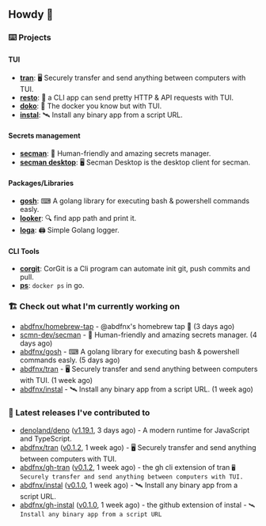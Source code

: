 ## Howdy 👋

### ⌨️ Projects

#### TUI

- [**tran**](https://github.com/abdfnx/tran): 🖥 Securely transfer and send anything between computers with TUI.
- [**resto**](https://github.com/abdfnx/resto): 🔗 a CLI app can send pretty HTTP & API requests with TUI.
- [**doko**](https://github.com/abdfnx/doko): 🐳 The docker you know but with TUI.
- [**instal**](https://github.com/abdfnx/instal): 🛰️ Install any binary app from a script URL.

#### Secrets management

- [**secman**](https://github.com/scmn-dev/secman): 👊 Human-friendly and amazing secrets manager.
- [**secman desktop**](https://github.com/scmn-dev/desktop): 🖥️ Secman Desktop is the desktop client for secman.

#### Packages/Libraries

- [**gosh**](https://github.com/abdfnx/gosh): ⌨ A golang library for executing bash & powershell commands easly.
- [**looker**](https://github.com/abdfnx/looker): 🔍 find app path and print it.
- [**loga**](https://github.com/abdfnx/loga): 🖨️ Simple Golang logger.

#### CLI Tools

- [**corgit**](https://github.com/abdfnx/corgit): CorGit is a Cli program can automate init git, push commits and pull.
- [**ps**](https://github.com/scmn-dev/ps): `docker ps` in go.

### 🏗️ Check out what I'm currently working on


- [abdfnx/homebrew-tap](https://github.com/abdfnx/homebrew-tap) - @abdfnx&#39;s homebrew tap 🍺 (3 days ago)
- [scmn-dev/secman](https://github.com/scmn-dev/secman) - 👊 Human-friendly and amazing secrets manager. (4 days ago)
- [abdfnx/gosh](https://github.com/abdfnx/gosh) - ⌨ A golang library for executing bash &amp; powershell commands easly. (5 days ago)
- [abdfnx/tran](https://github.com/abdfnx/tran) - 🖥 Securely transfer and send anything between computers with TUI. (1 week ago)
- [abdfnx/instal](https://github.com/abdfnx/instal) - 🛰 Install any binary app from a script URL. (1 week ago)

### 🔭 Latest releases I've contributed to

- [denoland/deno](https://github.com/denoland/deno) ([v1.19.1](https://github.com/denoland/deno/releases/tag/v1.19.1), 3 days ago) - A modern runtime for JavaScript and TypeScript.
- [abdfnx/tran](https://github.com/abdfnx/tran) ([v0.1.2](https://github.com/abdfnx/tran/releases/tag/v0.1.2), 1 week ago) - 🖥 Securely transfer and send anything between computers with TUI.
- [abdfnx/gh-tran](https://github.com/abdfnx/gh-tran) ([v0.1.2](https://github.com/abdfnx/gh-tran/releases/tag/v0.1.2), 1 week ago) - the gh cli extension of tran `🖥 Securely transfer and send anything between computers with TUI.`
- [abdfnx/instal](https://github.com/abdfnx/instal) ([v0.1.0](https://github.com/abdfnx/instal/releases/tag/v0.1.0), 1 week ago) - 🛰 Install any binary app from a script URL.
- [abdfnx/gh-instal](https://github.com/abdfnx/gh-instal) ([v0.1.0](https://github.com/abdfnx/gh-instal/releases/tag/v0.1.0), 1 week ago) - the github extension of instal - `🛰️ Install any binary app from a script URL`
